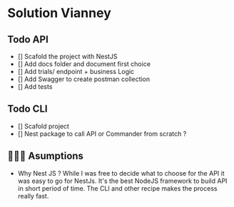 # Solution Vianney

## Todo API

- [] Scafold the project with NestJS
- [] Add docs folder and document first choice
- [] Add trials/ endpoint + business Logic
- [] Add Swagger to create postman collection
- [] Add tests

## Todo CLI

- [] Scafold project
- [] Nest package to call API or Commander from scratch ?


## 🕵🏾‍♀️ Asumptions

- Why Nest JS ? 
While I was free to decide what to choose for the API it was easy to go for NestJs.
It's the best NodeJS framework to build API in short period of time. The CLI and other recipe makes the process really fast.
